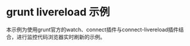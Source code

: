 grunt livereload 示例
==========
本示例为使用grunt官方的watch、connect插件与connect-livereload插件结合，进行监控代码浏览器实时刷新的示例。